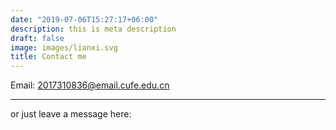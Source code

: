 ```yaml
---
date: "2019-07-06T15:27:17+06:00"
description: this is meta description
draft: false
image: images/lianxi.svg
title: Contact me
---
```


Email: 2017310836@email.cufe.edu.cn

***

or just leave a message here: